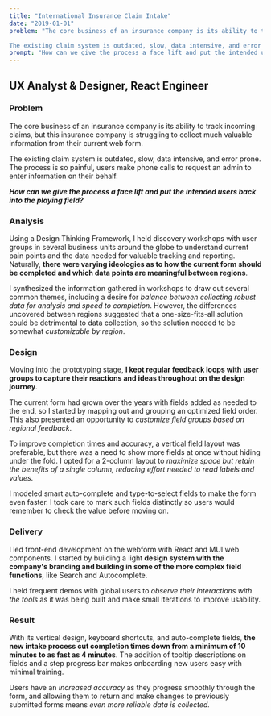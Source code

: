```yaml
---
title: "International Insurance Claim Intake"
date: "2019-01-01"
problem: "The core business of an insurance company is its ability to track incoming claims, but this insurance company is struggling to collect much valuable information from their current web form.

The existing claim system is outdated, slow, data intensive, and error prone. The process is so painful, users make phone calls to request an admin to enter information on their behalf."
prompt: "How can we give the process a face lift and put the intended users back into the playing field?"
---
```


## UX Analyst & Designer, React Engineer

### Problem

The core business of an insurance company is its ability to track incoming claims, but this insurance company is struggling to collect much valuable information from their current web form.

The existing claim system is outdated, slow, data intensive, and error prone. The process is so painful, users make phone calls to request an admin to enter information on their behalf.

***How can we give the process a face lift and put the intended users back into the playing field?***

### Analysis

Using a Design Thinking Framework, I held discovery workshops with user groups in several business units around the globe to understand current pain points and the data needed for valuable tracking and reporting. Naturally, **there were varying ideologies as to how the current form should be completed and which data points are meaningful between regions**.

I synthesized the information gathered in workshops to draw out several common themes, including a desire for *balance between collecting robust data for analysis and speed to completion*. However, the differences uncovered between regions suggested that a one-size-fits-all solution could be detrimental to data collection, so the solution needed to be somewhat *customizable by region*.

### Design

Moving into the prototyping stage, **I kept regular feedback loops with user groups to capture their reactions and ideas throughout on the design journey**.

The current form had grown over the years with fields added as needed to the end, so I started by mapping out and grouping an optimized field order. This also presented an opportunity to *customize field groups based on regional feedback*.

To improve completion times and accuracy, a vertical field layout was preferable, but there was a need to show more fields at once without hiding under the fold. I opted for a 2-column layout to *maximize space but retain the benefits of a single column, reducing effort needed to read labels and values*.

I modeled smart auto-complete and type-to-select fields to make the form even faster. I took care to mark such fields distinctly so users would remember to check the value before moving on.

### Delivery

I led front-end development on the webform with React and MUI web components. I started by building a light **design system with the company's branding and building in some of the more complex field functions**, like Search and Autocomplete.

I held frequent demos with global users to *observe their interactions with the tools* as it was being built and make small iterations to improve usability.

### Result

With its vertical design, keyboard shortcuts, and auto-complete fields, **the new intake process cut completion times down from a minimum of 10 minutes to as fast as 4 minutes**. The addition of tooltip descriptions on fields and a step progress bar makes onboarding new users easy with minimal training.

Users have an *increased accuracy* as they progress smoothly through the form, and allowing them to return and make changes to previously submitted forms means *even more reliable data is collected.*
